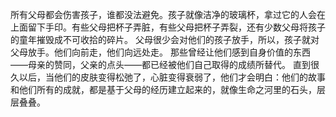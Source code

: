 所有父母都会伤害孩子，谁都没法避免。孩子就像洁净的玻璃杯，拿过它的人会在上面留下手印。有些父母把杯子弄脏，有些父母把杯子弄裂，还有少数父母将孩子的童年摧毁成不可收拾的碎片。
父母很少会对他们的孩子放手，所以，孩子就对父母放手。他们向前走，他们向远处走。
那些曾经让他们感到自身价值的东西——母亲的赞同，父亲的点头——都已经被他们自己取得的成绩所替代。
直到很久以后，当他们的皮肤变得松弛了，心脏变得衰弱了，他们才会明白：他们的故事和他们所有的成就，都是基于父母的经历建立起来的，就像生命之河里的石头，层层叠叠。
